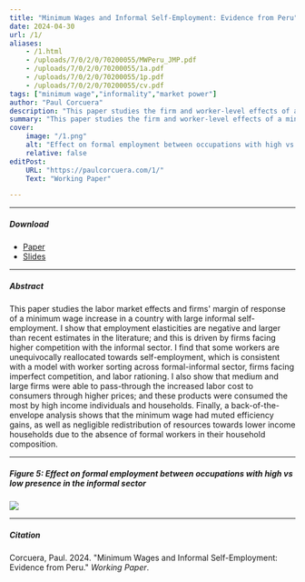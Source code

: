 ```yaml
---
title: "Minimum Wages and Informal Self-Employment: Evidence from Peru" 
date: 2024-04-30
url: /1/
aliases: 
    - /1.html
    - /uploads/7/0/2/0/70200055/MWPeru_JMP.pdf
    - /uploads/7/0/2/0/70200055/1a.pdf
    - /uploads/7/0/2/0/70200055/1p.pdf
    - /uploads/7/0/2/0/70200055/cv.pdf
tags: ["minimum wage","informality","market power"]
author: "Paul Corcuera"
description: "This paper studies the firm and worker-level effects of a minimum wage increase in Perú: the presence of the informal sector in the labor market is tighly connected to the heterogeneous effects of this policy." 
summary: "This paper studies the firm and worker-level effects of a minimum wage increase in Perú: the presence of the informal sector in the labor market is tighly connected to the heterogeneous effects of this policy." 
cover:
    image: "/1.png"
    alt: "Effect on formal employment between occupations with high vs low presence in the informal sector"
    relative: false
editPost:
    URL: "https://paulcorcuera.com/1/"
    Text: "Working Paper"

---
```


---

##### Download

- [Paper](/MWPeru_JMP.pdf)
- [Slides](/presentationJMP.pdf)

---

##### Abstract

This paper studies the labor market effects and firms' margin of response of a minimum wage increase in a country with large informal self-employment. I show that employment elasticities are negative and larger than recent estimates in the literature; and this is driven by firms facing higher competition with the informal sector. I find that some workers are unequivocally reallocated towards self-employment, which is consistent with a model with worker sorting across formal-informal sector, firms facing imperfect competition, and labor rationing. I also show that medium and large firms were able to pass-through the increased labor cost to consumers through higher prices; and these products were consumed the most by high income individuals and households. Finally, a back-of-the-envelope analysis shows that the minimum wage had muted efficiency gains, as well as negligible redistribution of resources towards lower income households due to the absence of formal workers in their household composition.

---

##### Figure 5: Effect on formal employment between occupations with high vs low presence in the informal sector

![](/1f.png)

---

##### Citation

Corcuera, Paul. 2024. "Minimum Wages and Informal Self-Employment: Evidence from Peru." *Working Paper*.

